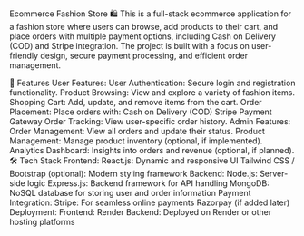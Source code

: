 Ecommerce Fashion Store 🛍️
This is a full-stack ecommerce application for a fashion store where users can browse, add products to their cart, and place orders with multiple payment options, including Cash on Delivery (COD) and Stripe integration. The project is built with a focus on user-friendly design, secure payment processing, and efficient order management.

🚀 Features
User Features:
User Authentication: Secure login and registration functionality.
Product Browsing: View and explore a variety of fashion items.
Shopping Cart: Add, update, and remove items from the cart.
Order Placement: Place orders with:
Cash on Delivery (COD)
Stripe Payment Gateway
Order Tracking: View user-specific order history.
Admin Features:
Order Management: View all orders and update their status.
Product Management: Manage product inventory (optional, if implemented).
Analytics Dashboard: Insights into orders and revenue (optional, if planned).
🛠️ Tech Stack
Frontend:
React.js: Dynamic and responsive UI
Tailwind CSS / Bootstrap (optional): Modern styling framework
Backend:
Node.js: Server-side logic
Express.js: Backend framework for API handling
MongoDB: NoSQL database for storing user and order information
Payment Integration:
Stripe: For seamless online payments
Razorpay (if added later)
Deployment:
Frontend: Render
Backend: Deployed on Render or other hosting platforms
